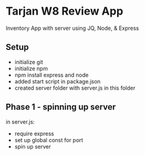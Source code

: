 Tarjan W8 Review App 
===

Inventory App with server using JQ, Node, & Express

Setup
---

- initialize git
- initialize npm
- npm install express and node 
- added start script in package.json
- created server folder with server.js in this folder

Phase 1 - spinning up server
---

in server.js:

- require express
- set up global const for port
- spin up server


